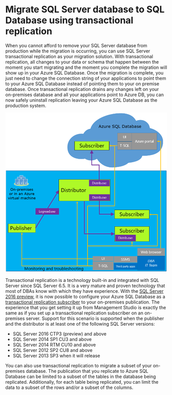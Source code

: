 <properties
   pageTitle="Migrate to SQL Database using transactional replication"
   description="Microsoft Azure SQL Database, database migration, import database, transactional replication"
   services="sql-database"
   documentationCenter=""
   authors="carlrabeler"
   manager="jeffreyg"
   editor=""/>

<tags
   ms.service="sql-database"
   ms.devlang="NA"
   ms.topic="article"
   ms.tgt_pltfrm="NA"
   ms.workload="data-management"
   ms.date="12/17/2015"
   ms.author="carlrab"/>

# Migrate SQL Server database to SQL Database using transactional replication
When you cannot afford to remove your SQL Server database from production while the migration is occurring, you can use SQL Server transactional replication as your migration solution. With transactional replication, all changes to your data or schema that happen between the moment you start migrating and the moment you complete the migration will show up in your Azure SQL Database. Once the migration is complete, you just need to change the connection string of your applications to point them to your Azure SQL Database instead of pointing them to your on premise database. Once transactional replication drains any changes left on your on-premises database and all your applications point to Azure DB, you can now safely uninstall replication leaving your Azure SQL Database as the production system.

 ![SeedCloudTR diagram](./media/sql-database-cloud-migrate/SeedCloudTR.png)

Transactional replication is a technology built-in and integrated with SQL Server since SQL Server 6.5. It is a very mature and proven technology that most of DBAs know with which they have experience. With the [SQL Server 2016 preview](http://www.microsoft.com/server-cloud/products/sql-server-2016/), it is now possible to configure your Azure SQL Database as a [transactional replication subscriber](https://msdn.microsoft.com/library/mt589530.aspx) to your on-premises publication. The experience that you get setting it up from Management Studio is exactly the same as if you set up a transactional replication subscriber on an on-premises server. Support for this scenario is supported when the publisher and the distributor is at least one of the following SQL Server versions:

* SQL Server 2016 CTP3 (preview) and above 
* SQL Server 2014 SP1 CU3 and above
* SQL Server 2014 RTM CU10 and above
* SQL Server 2012 SP2 CU8 and above
* SQL Server 2013 SP3 when it will release

You can also use transactional replication to migrate a subset of your on-premises database. The publication that you replicate to Azure SQL Database can be limited to a subset of the tables in the database being replicated. Additionally, for each table being replicated, you can limit the data to a subset of the rows and/or a subset of the columns.

